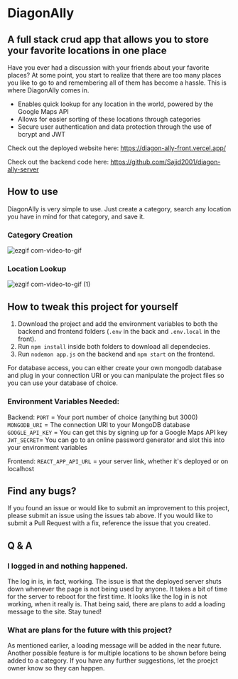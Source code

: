 # DiagonAlly

## A full stack crud app that allows you to store your favorite locations in one place

Have you ever had a discussion with your friends about your favorite places? At some point, you start to realize that there are too many places you like to go to and remembering all of them has become a hassle. This is where DiagonAlly comes in. 

* Enables quick lookup for any location in the world, powered by the Google Maps API
* Allows for easier sorting of these locations through categories
* Secure user authentication and data protection through the use of bcrypt and JWT

Check out the deployed website here: https://diagon-ally-front.vercel.app/

Check out the backend code here: https://github.com/Sajid2001/diagon-ally-server

## How to use

DiagonAlly is very simple to use. Just create a category, search any location you have in mind for that category, and save it. 

### Category Creation

![ezgif com-video-to-gif](https://github.com/Sajid2001/diagon-ally-front/assets/60523377/68228faf-f795-4c4a-9058-39609fe8aba5)

### Location Lookup

![ezgif com-video-to-gif (1)](https://github.com/Sajid2001/diagon-ally-front/assets/60523377/1f5db952-42af-4023-b4a3-97693192bce9)

## How to tweak this project for yourself

1. Download the project and add the environment variables to both the backend and frontend folders (```.env``` in the back and ```.env.local``` in the front).
2. Run ```npm install``` inside both folders to download all dependecies.
3. Run ```nodemon app.js``` on the backend and ```npm start``` on the frontend.

For database access, you can either create your own mongodb database and plug in your connection URI or you can manipulate the project files so you can use your database of choice. 

### Environment Variables Needed:

Backend:
```PORT``` = Your port number of choice (anything but 3000)
```MONGODB_URI``` = The connection URI to your MongoDB database
```GOOGLE_API_KEY``` = You can get this by signing up for a Google Maps API key
```JWT_SECRET```= You can go to an online password generator and slot this into your environment variables

Frontend:
```REACT_APP_API_URL``` = your server link, whether it's deployed or on localhost

## Find any bugs?

If you found an issue or would like to submit an improvement to this project, please submit an issue using the issues tab above. If you would like to submit a Pull Request with a fix, reference the issue that you created.

## Q & A

### I logged in and nothing happened.

The log in is, in fact, working. The issue is that the deployed server shuts down whenever the page is not being used by anyone. It takes a bit of time for the server to reboot for the first time. It looks like the log in is not working, when it really is. That being said, there are plans to add a loading message to the site. Stay tuned!

### What are plans for the future with this project?

As mentioned earlier, a loading message will be added in the near future. Another possible feature is for multiple locations to be shown before being added to a category. If you have any further suggestions, let the proejct owner know so they can happen.

